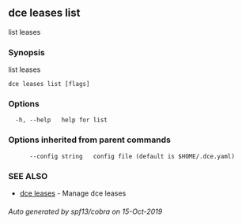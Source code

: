 ## dce leases list

list leases

### Synopsis

list leases

```
dce leases list [flags]
```

### Options

```
  -h, --help   help for list
```

### Options inherited from parent commands

```
      --config string   config file (default is $HOME/.dce.yaml)
```

### SEE ALSO

* [dce leases](dce_leases.md)	 - Manage dce leases

###### Auto generated by spf13/cobra on 15-Oct-2019
